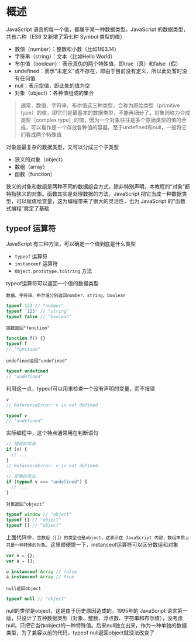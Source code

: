 # 概述

JavaScript 语言的每一个值，都属于某一种数据类型。JavaScript 的数据类型，共有六种（ES6 又新增了第七种 Symbol 类型的值）

+ 数值（number）：整数和小数（比如1和3.14）
+ 字符串（string）：文本（比如Hello World）
+ 布尔值（boolean）：表示真伪的两个特殊值，即true（真）和false（假）
+ undefined：表示“未定义”或不存在，即由于目前没有定义，所以此处暂时没有任何值
+ null：表示空值，即此处的值为空
+ 对象（object）：各种值组成的集合

> 通常，数值、字符串、布尔值这三种类型，合称为原始类型（primitive type）的值，即它们是最基本的数据类型，不能再细分了。对象则称为合成类型（complex type）的值，因为一个对象往往是多个原始类型的值的合成，可以看作是一个存放各种值的容器。至于undefined和null，一般将它们看成两个特殊值

对象是最复杂的数据类型，又可以分成三个子类型

+ 狭义的对象（object）
+ 数组（array）
+ 函数（function）

狭义的对象和数组是两种不同的数据组合方式，除非特别声明，本教程的“对象”都特指狭义的对象。函数其实是处理数据的方法，JavaScript 把它当成一种数据类型，可以赋值给变量，这为编程带来了很大的灵活性，也为 JavaScript 的“函数式编程”奠定了基础

## typeof 运算符

JavaScript 有三种方法，可以确定一个值到底是什么类型

+ `typeof` 运算符
+ `instanceof` 运算符
+ `Object.prototype.toString` 方法

typeof运算符可以返回一个值的数据类型

`数值、字符串、布尔值分别返回number、string、boolean`

```javascript
typeof 123 // "number"
typeof '123' // "string"
typeof false // "boolean"
```

`函数返回"function"`

```javascript
function f() {}
typeof f
// "function"
```

`undefined返回"undefined"`

```javascript
typeof undefined
// "undefined"
```

利用这一点，typeof可以用来检查一个没有声明的变量，而不报错

```javascript
v
// ReferenceError: v is not defined

typeof v
// "undefined"
```

实际编程中，这个特点通常用在判断语句

```javascript
// 错误的写法
if (v) {
  // ...
}
// ReferenceError: v is not defined

// 正确的写法
if (typeof v === "undefined") {
  // ...
}
```

`对象返回"object"`

```javascript
typeof window // "object"
typeof {} // "object"
typeof [] // "object"
```

上面代码中，`空数组（[]）的类型也是object，这表示在 JavaScript 内部，数组本质上只是一种特殊的对象`。这里顺便提一下，instanceof运算符可以区分数组和对象

```javascript
var o = {};
var a = [];

o instanceof Array // false
a instanceof Array // true
```

`null返回object`

```javascript
typeof null // "object"
```

null的类型是object，这是由于历史原因造成的。1995年的 JavaScript 语言第一版，只设计了五种数据类型（对象、整数、浮点数、字符串和布尔值），没考虑null，只把它当作object的一种特殊值。后来null独立出来，作为一种单独的数据类型，为了兼容以前的代码，typeof null返回object就没法改变了
